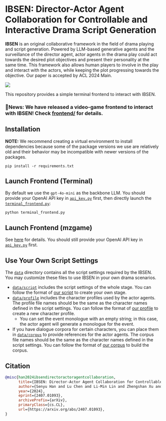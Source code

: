 # IBSEN: Director-Actor Agent Collaboration for Controllable and Interactive Drama Script Generation

**IBSEN** is an original collaborative framework in the field of drama playing and script generation. Powered by LLM-based generative agents and the surveillance of the director agent, actor agents in the drama play could act towards the desired plot objectives and present their personality at the same time. This framework also allows human players to involve in the play and interact with the actors, while keeping the plot progressing towards the objective. Our paper is accepted by ACL 2024 Main. 

![](https://i.imgur.com/6dZHh52.png)

This repository provides a simple terminal frontend to interact with IBSEN.

### 🎉News: We have released a video-game frontend to interact with IBSEN! Check [frontend/](frontend/) for details.

## Installation
**NOTE:** We recommend creating a virtual environment to install dependencies because some of the package versions we use are relatively old and their behavior may be incompatible with newer versions of the packages.
```
pip install -r requirements.txt
```

## Launch Frontend (Terminal)
By default we use the `gpt-4o-mini` as the backbone LLM. You should provide your OpenAI API key in [`api_key.py`](api_key.py) first, then directly launch the [`terminal_frontend.py`](terminal_frontend.py):
```
python terminal_frontend.py
```

## Launch Frontend (mzgame)
See [here](frontend/README.md) for details. You should still provide your OpenAI API key in [`api_key.py`](api_key.py) first.

## Use Your Own Script Settings
The [`data`](data) directory contains all the script settings required by the IBSEN. You may customize these files to use IBSEN in your own drama scenarios.
- [`data/script`](data/script) includes the script settings of the whole stage. You can follow the format of [our script](data/script/hedda_gabler_modern.json) to create your own stage.
- [`data/profile`](data/profile) includes the character profiles used by the actor agents. The profile file names should be the same as the character names defined in the script settings. You can follow the format of [our profile](data/profile/Hedda%20Gai.json) to create a new character profile.
  - You can set the event monologue with an empty string; in this case, the actor agent will generate a monologue for the event.
- If you have dialogue corpora for certain characters, you can place them in [`data/corpus`](data/corpus/) to provide references for the actor agents. The corpus file names should be the same as the character names defined in the script settings. You can follow the format of [our corpus](data/corpus/example.csv) to build the corpus.

## Citation
```bibtex
@misc{han2024ibsendirectoractoragentcollaboration,
      title={IBSEN: Director-Actor Agent Collaboration for Controllable and Interactive Drama Script Generation}, 
      author={Senyu Han and Lu Chen and Li-Min Lin and Zhengshan Xu and Kai Yu},
      year={2024},
      eprint={2407.01093},
      archivePrefix={arXiv},
      primaryClass={cs.CL},
      url={https://arxiv.org/abs/2407.01093}, 
}
```